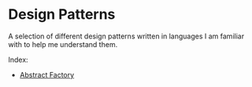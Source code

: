 # Design Patterns

A selection of different design patterns written in languages I am familiar with to help me understand them.

Index:
- [Abstract Factory](abstract-factory.js)